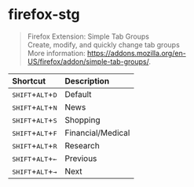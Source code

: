 # firefox-stg

> Firefox Extension: Simple Tab Groups  
> Create, modify, and quickly change tab groups  
> More information: <https://addons.mozilla.org/en-US/firefox/addon/simple-tab-groups/>.

|Shortcut|Description|
|:--|:--|
|<kbd>SHIFT</kbd>+<kbd>ALT</kbd>+<kbd>D</kbd>|Default|
|<kbd>SHIFT</kbd>+<kbd>ALT</kbd>+<kbd>N</kbd>|News|
|<kbd>SHIFT</kbd>+<kbd>ALT</kbd>+<kbd>S</kbd>|Shopping|
|<kbd>SHIFT</kbd>+<kbd>ALT</kbd>+<kbd>F</kbd>|Financial/Medical|
|<kbd>SHIFT</kbd>+<kbd>ALT</kbd>+<kbd>R</kbd>|Research|
|<kbd>SHIFT</kbd>+<kbd>ALT</kbd>+<kbd>←</kbd>|Previous|
|<kbd>SHIFT</kbd>+<kbd>ALT</kbd>+<kbd>→</kbd>|Next|

